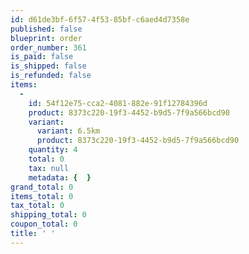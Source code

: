 ```yaml
---
id: d61de3bf-6f57-4f53-85bf-c6aed4d7358e
published: false
blueprint: order
order_number: 361
is_paid: false
is_shipped: false
is_refunded: false
items:
  -
    id: 54f12e75-cca2-4081-882e-91f12784396d
    product: 8373c220-19f3-4452-b9d5-7f9a566bcd90
    variant:
      variant: 6.5km
      product: 8373c220-19f3-4452-b9d5-7f9a566bcd90
    quantity: 4
    total: 0
    tax: null
    metadata: {  }
grand_total: 0
items_total: 0
tax_total: 0
shipping_total: 0
coupon_total: 0
title: ' '
---
```

